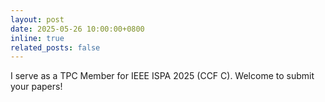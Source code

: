 ```yaml
---
layout: post
date: 2025-05-26 10:00:00+0800
inline: true
related_posts: false
---
```


I serve as a TPC Member for IEEE ISPA 2025 (CCF C). Welcome to submit your papers!
